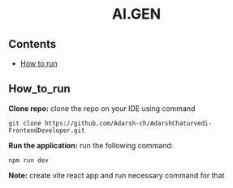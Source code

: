 <h1 align="center"> AI.GEN</h1>

## Contents

- [How to run](#How_to_run)




## How_to_run

**Clone repo:**
clone the repo on your IDE using command
 ```
 git clone https://github.com/Adarsh-ch/AdarshChaturvedi-FrontendDeveloper.git

 ```

**Run the application:**
 run the following command:
 ```
 npm run dev

 ```
**Note:**
create vite react app and run necessary command for that